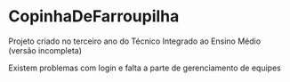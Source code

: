 # CopinhaDeFarroupilha
Projeto criado no terceiro ano do Técnico Integrado ao Ensino Médio (versão incompleta)

Existem problemas com login e falta a parte de gerenciamento de equipes
